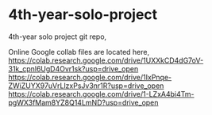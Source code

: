 # 4th-year-solo-project
4th-year solo project git repo,

Online Google collab files are located here,
https://colab.research.google.com/drive/1UXXkCD4dG7oV-31k_cpnl6UgD4Ovr1sk?usp=drive_open 
https://colab.research.google.com/drive/1IxPnqe-ZWiZUYX97uVrLlzxPsJv3nr1R?usp=drive_open
https://colab.research.google.com/drive/1-LZxA4bi4Tm-pgWX3fMam8YZ8Q14LmND?usp=drive_open
